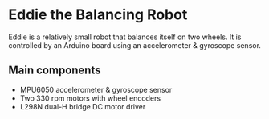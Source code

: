 # Eddie the Balancing Robot
Eddie is a relatively small robot that balances itself on two wheels. It is controlled by an Arduino board using an accelerometer & gyroscope sensor.

## Main components
- MPU6050 accelerometer & gyroscope sensor
- Two 330 rpm motors with wheel encoders
- L298N dual-H bridge DC motor driver
